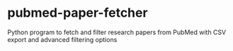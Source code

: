 # pubmed-paper-fetcher
Python program to fetch and filter research papers from PubMed with CSV export and advanced filtering options
